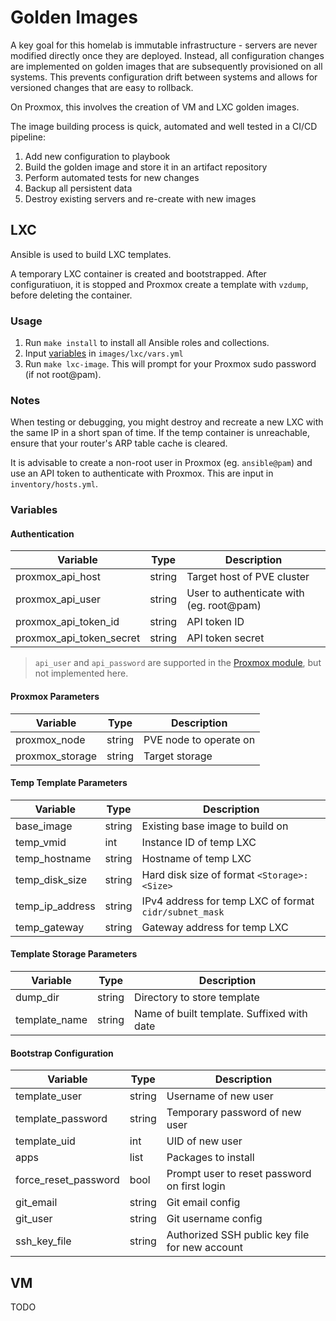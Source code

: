 # Golden Images
A key goal for this homelab is immutable infrastructure - servers are never
modified directly once they are deployed. Instead, all configuration changes are
implemented on golden images that are subsequently provisioned on all systems.
This prevents configuration drift between systems and allows for versioned
changes that are easy to rollback.

On Proxmox, this involves the creation of VM and LXC golden images.

The image building process is quick, automated and well tested in a CI/CD
pipeline:
1. Add new configuration to playbook
2. Build the golden image and store it in an artifact repository
3. Perform automated tests for new changes
4. Backup all persistent data
5. Destroy existing servers and re-create with new images

## LXC

Ansible is used to build LXC templates.

A temporary LXC container is created and bootstrapped. After configuratiuon, it
is stopped and Proxmox create a template with `vzdump`, before deleting the
container.

### Usage
1. Run `make install` to install all Ansible roles and collections.
2. Input [variables](#variables) in `images/lxc/vars.yml`
3. Run `make lxc-image`. This will prompt for your Proxmox sudo password (if not
   root@pam).

### Notes
When testing or debugging, you might destroy and recreate a new LXC with the
same IP in a short span of time. If the temp container is unreachable, ensure
that your router's ARP table cache is cleared.

It is advisable to create a non-root user in Proxmox (eg. `ansible@pam`) and use
an API token to authenticate with Proxmox. This are input in
`inventory/hosts.yml`.

### Variables
#### Authentication
| Variable                 | Type   | Description                |
| ------------------------ | ------ | -------------------------- |
| proxmox_api_host         | string | Target host of PVE cluster |
| proxmox_api_user         | string | User to authenticate with (eg. root@pam)  |
| proxmox_api_token_id     | string | API token ID               |
| proxmox_api_token_secret | string | API token secret           |

>`api_user` and `api_password` are supported in the [Proxmox
>module](https://docs.ansible.com/ansible/latest/collections/community/general/proxmox_module.html),
>but not implemented here.

#### Proxmox Parameters
| Variable           | Type   | Description                  |
| ------------------ | ------ | ---------------------------- |
| proxmox_node       | string | PVE node to operate on       |
| proxmox_storage    | string | Target storage               |

#### Temp Template Parameters
| Variable        | Type   | Description                                          |
| --------------- | ------ | ---------------------------------------------------- |
| base_image      | string | Existing base image to build on                      |
| temp_vmid       | int    | Instance ID of temp LXC                              |
| temp_hostname   | string | Hostname of temp LXC                                 |
| temp_disk_size  | string | Hard disk size of format `<Storage>:<Size>`          |
| temp_ip_address | string | IPv4 address for temp LXC of format `cidr/subnet_mask` |
| temp_gateway    | string | Gateway address for temp LXC                         |

#### Template Storage Parameters
| Variable          | Type   | Description                                |
| ----------------- | ------ | ------------------------------------------ |
| dump_dir          | string | Directory to store template                |
| template_name     | string | Name of built template. Suffixed with date |

#### Bootstrap Configuration
| Variable             | Type   | Description                                    |
| -------------------- | ------ | ---------------------------------------------- |
| template_user        | string | Username of new user                           |
| template_password    | string | Temporary password of new user                 |
| template_uid         | int    | UID of new user                                |
| apps                 | list   | Packages to install                            |
| force_reset_password | bool   | Prompt user to reset password on first login   |
| git_email            | string | Git email config                               |
| git_user             | string | Git username config                            |
| ssh_key_file         | string | Authorized SSH public key file for new account |

## VM
TODO
